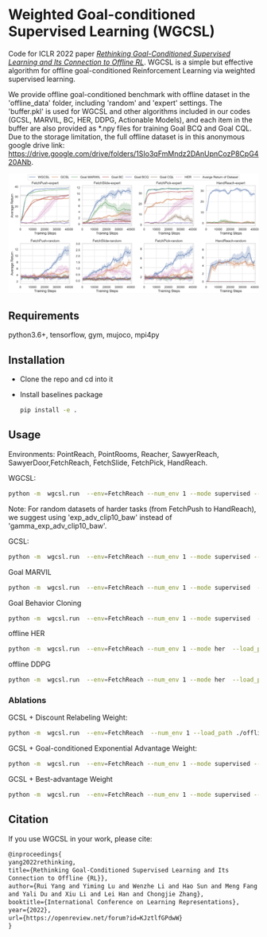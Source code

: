 # Weighted Goal-conditioned Supervised Learning (WGCSL)
Code for ICLR 2022 paper [*Rethinking Goal-Conditioned Supervised Learning and Its Connection to Offline RL*](https://openreview.net/forum?id=KJztlfGPdwW).
WGCSL is a simple but effective algorithm for offline goal-conditioned Reinforcement Learning via weighted supervised learning. 

We provide offline goal-conditioned benchmark with offline dataset in the 'offline_data' folder, including 'random' and 'expert' settings. The 'buffer.pkl' is used for WGCSL and other algorithms included in our codes (GCSL, MARVIL, BC, HER, DDPG, Actionable Models), and each item in the buffer are also provided as *.npy files for training Goal BCQ and Goal CQL. Due to the storage limitation, the full offline dataset is in this anonymous google drive link: https://drive.google.com/drive/folders/1SIo3qFmMndz2DAnUpnCozP8CpG420ANb.


<div style="text-align: center;">
<img src="pic/offline_hard_tasks.png" >
</div>


## Requirements
python3.6+, tensorflow, gym, mujoco, mpi4py

## Installation
- Clone the repo and cd into it

- Install baselines package
    ```bash
    pip install -e .
    ```


## Usage
Environments: PointReach, PointRooms, Reacher, SawyerReach, SawyerDoor,FetchReach, FetchSlide, FetchPick, HandReach.

WGCSL: 
```bash
python -m  wgcsl.run  --env=FetchReach --num_env 1 --mode supervised --su_method gamma_exp_adv_clip10_baw  --load_path ./offline_data/expert/FetchReach/  --offline_train  --load_buffer  --log_path ./${path_name}
```
Note: For random datasets of harder tasks (from FetchPush to HandReach), we suggest using 'exp_adv_clip10_baw' instead of 'gamma_exp_adv_clip10_baw'.

GCSL:
```bash
python -m  wgcsl.run  --env=FetchReach --num_env 1 --mode supervised --load_path ./offline_data/expert/FetchReach/  --offline_train  --load_buffer
```


Goal MARVIL
```bash
python -m  wgcsl.run  --env=FetchReach --num_env 1 --mode supervised  --load_path ./offline_data/random/FetchReach/ --load_buffer --offline_train  --su_method exp_adv  --no_relabel True 
```

Goal Behavior Cloning
```bash
python -m  wgcsl.run  --env=FetchReach --num_env 1 --mode supervised  --load_path ./offline_data/expert/FetchReach/ --load_buffer --offline_train   --no_relabel True 
```

offline HER
```bash
python -m  wgcsl.run  --env=FetchReach --num_env 1 --mode her  --load_path ./offline_data/expert/FetchReach/ --load_buffer --offline_train   
```

offline DDPG
```bash
python -m  wgcsl.run  --env=FetchReach --num_env 1 --mode her  --load_path ./offline_data/expert/FetchReach/ --load_buffer --offline_train   --no_relabel True 
```

### Ablations

GCSL + Discount Relabeling Weight:
```bash
python -m  wgcsl.run  --env=FetchReach  --num_env 1 --load_path ./offline_data/expert/FetchReach/ --load_buffer --offline_train  --mode supervised --su_method gamma
```

GCSL + Goal-conditioned Exponential Advantage Weight:
```bash
python -m  wgcsl.run  --env=FetchReach --num_env 1 --mode supervised --load_path ./offline_data/expert/FetchReach/ --load_buffer --offline_train  --su_method exp_adv_clip10
```

GCSL + Best-advantage Weight
```bash
python -m  wgcsl.run  --env=FetchReach --num_env 1 --mode supervised --load_path ./offline_data/expert/FetchReach/ --load_buffer --offline_train  --su_method baw
```

## Citation
If you use WGCSL in your work, please cite:

```
@inproceedings{
yang2022rethinking,
title={Rethinking Goal-Conditioned Supervised Learning and Its Connection to Offline {RL}},
author={Rui Yang and Yiming Lu and Wenzhe Li and Hao Sun and Meng Fang and Yali Du and Xiu Li and Lei Han and Chongjie Zhang},
booktitle={International Conference on Learning Representations},
year={2022},
url={https://openreview.net/forum?id=KJztlfGPdwW}
}
```
